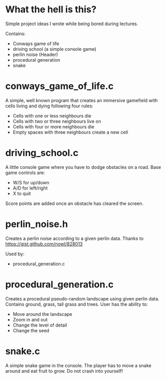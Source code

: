 # What the hell is this?

Simple project ideas I wrote while being bored during lectures.

Contains:
- Conways game of life
- driving school (a simple console game)
- perlin noise (Header)
- procedural generation
- snake

# conways_game_of_life.c

A simple, well known program that creates an immersive gamefield with cells living and dying following four rules:
- Cells with one or less neighbours die
- Cells with two or three neighbours live on
- Cells with four or more neighbours die
- Empty spaces with three neighbours create a new cell

# driving_school.c

A little console game where you have to dodge obstacles on a road. Base game controls are:
- W/S for up/down
- A/D for left/right
- X to quit

Score points are added once an obstacle has cleared the screen.

# perlin_noise.h

Creates a perlin noise according to a given perlin data. Thanks to https://gist.github.com/nowl/828013

Used by:
- procedural_generation.c

# procedural_generation.c

Creates a procedural pseudo-random landscape using given perlin data. Contains ground, grass, tall grass and trees. User has the ability to:
- Move around the landscape
- Zoom in and out
- Change the level of detail
- Change the seed

# snake.c

A simple snake game in the console. The player has to move a snake around and eat fruit to grow. Do not crash into yourself!
